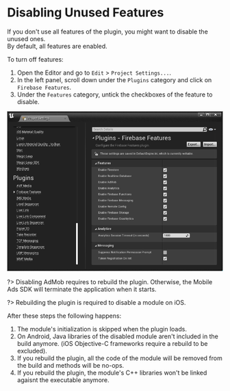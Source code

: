 # Disabling Unused Features

If you don't use all features of the plugin, you might want to disable the unused ones.  
By default, all features are enabled.

To turn off features:
1. Open the Editor and go to `Edit` > `Project Settings...`.
2. In the left panel, scroll down under the `Plugins` category and click on `Firebase Features`.
3. Under the `Features` category, untick the checkboxes of the feature to disable.

<div class="centered">
  <img src="./_images/EnableFeatures.png"/>  
</div>

?> Disabling AdMob requires to rebuild the plugin. Otherwise, the Mobile Ads SDK will terminate the application when it starts.

?> Rebuilding the plugin is required to disable a module on iOS.

After these steps the following happens:
1. The module's initialization is skipped when the plugin loads.
2. On Android, Java libraries of the disabled module aren't included in the build anymore. (iOS Objective-C frameworks require a rebuild to be excluded).
3. If you rebuild the plugin, all the code of the module will be removed from the build and methods will be no-ops.
4. If you rebuild the plugin, the module's C++ libraries won't be linked agaisnt the executable anymore.
